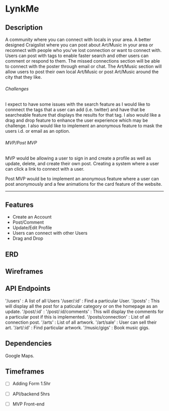 #  LynkMe

## Description

A community where you can connect with locals in your area. A better designed Craigslist where you can post about Art/Music in your area
or reconnect with people who you've lost connection or want to connect with. Users can post with tags to enable faster search and other users can comment or respond to them. The missed
connections section will be able to connect with the poster through email or chat. The Art/Music section will allow users to post their own local Art/Music or post Art/Music around the 
city that they like. 

###### Challenges

I expect to have some issues with the search feature as I would like to connnect the tags that a user can add (i.e. twitter) and have that be searcheable feature that displays the results for that tag. I also would like a drag and drop feature to enhance the user experience which may be challenge. I also would like to implement an anonymous feature to mask the users i.d. or email as an option. 

###### MVP/Post MVP

MVP would be allowing a user to sign in and create a profile as well as update, delete, and create their own post. Creating a system where a user can click a link to connect with a user.

Post MVP would be to implement an anonymous feature where a user can post anonymously and a few animations for the card feature of the website. 

---

## Features

- Create an Account
- Post/Comment
- Update/Edit Profile
- Users can connect with other Users
- Drag and Drop

##  ERD



## Wireframes 



## API Endpoints

'/users' : A list of all Users 
'/user/:id' : Find a particular User.
'/posts' : This will display all the post for a paticular category or on the homepage as an update.
'/post/:id' :
'/post/:id/comments' : This will display the comments for a particular post if this is implemented.
'/posts/connection' : List of all connection post.
'/arts' : List of all artwork.
'/art/sale' : User can sell their art.
'/art/:id' : Find particular artwork.
'/music/gigs' : Book music gigs.

## Dependencies

Google Maps.

## Timeframes

- [ ] Adding Form 1.5hr
- [ ] API/backend 5hrs	
- [ ] MVP Front-end








